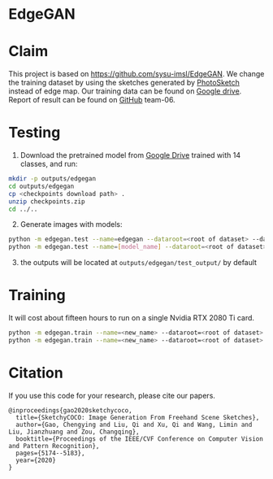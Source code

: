 # EdgeGAN

# Claim

This project is based on https://github.com/sysu-imsl/EdgeGAN. We change the training dataset by using the sketches generated by [PhotoSketch](https://github.com/mtli/PhotoSketch) instead of edge map. Our training data can be found on [Google drive](https://drive.google.com/drive/folders/1fbbXUEERJ8blGkTrhQZeFXBJlgsvGsZy). Report of result can be found on [GitHub](https://github.com/UCLAdeepvision/CS269-projects-2022spring) team-06.

# Testing
1. Download the pretrained model from [Google Drive](https://drive.google.com/file/d/1ilxx_mLKaiMRhwzzcrXjIaNlsmfqR6MT/view?usp=sharing) trained with 14 classes, and run:
``` bash
mkdir -p outputs/edgegan
cd outputs/edgegan
cp <checkpoints download path> .
unzip checkpoints.zip
cd ../..
```
2. Generate images with models:
``` bash
python -m edgegan.test --name=edgegan --dataroot=<root of dataset> --dataset=<dataset> --gpu=<gpuid> #(model trained with multi-classes)
python -m edgegan.test --name=[model_name] --dataroot=<root of dataset> --dataset=<dataset> --nomulticlasses --gpu=<gpuid> #(model trained with single class)
```
3. the outputs will be located at `outputs/edgegan/test_output/` by default

# Training
It will cost about fifteen hours to run on a single Nvidia RTX 2080 Ti card.

``` bash
python -m edgegan.train --name=<new_name> --dataroot=<root of dataset> --dataset=<datsaet_name> --gpu=<gpuid> #(with multi-classes)
python -m edgegan.train --name=<new_name> --dataroot=<root of dataset> --dataset=<datsaet_name> --nomulticlasses --gpu=<gpuid> #(with single class)

```

# Citation
If you use this code for your research, please cite our papers.  
```
@inproceedings{gao2020sketchycoco,
  title={SketchyCOCO: Image Generation From Freehand Scene Sketches},
  author={Gao, Chengying and Liu, Qi and Xu, Qi and Wang, Limin and Liu, Jianzhuang and Zou, Changqing},
  booktitle={Proceedings of the IEEE/CVF Conference on Computer Vision and Pattern Recognition},
  pages={5174--5183},
  year={2020}
}
```
